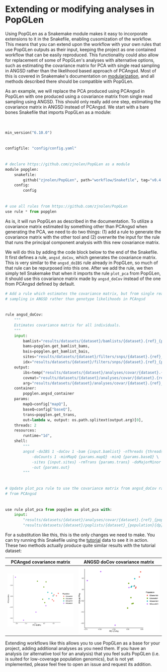 # Extending or modifying analyses in PopGLen

Using PopGLen as a Snakemake module makes it easy to incorporate extensions to
it in the Snakefile, enabling cusomization of the workflow. This means that you
can extend upon the workflow with your own rules that use PopGLen outputs as
their input, keeping the project as one contained workflow that can be easily
reproduced. This functionality could also allow for replacement of some of
PopGLen's analyses with alternative options, such as estimating the covariance
matrix for PCA with single read sampling in ANGSD rather than the likelihood
based approach of PCAngsd. Most of this is covered in Snakemake's documentation
on [modularization](https://snakemake.readthedocs.io/en/stable/snakefiles/modularization.html),
and all methods described there should be compatible with PopGLen.

As an example, we will replace the PCA produced using PCAngsd in PopGLen
with one produced using a covariance matrix from single read sampling using
ANGSD. This should only really add one step, estimating the covariance matrix
in ANGSD instead of PCAngsd. We start with a bare bones Snakefile that imports
PopGLen as a module:

```py title="workflow/Snakefile" linenums="1"from snakemake.utils import min_version


min_version("6.10.0")


configfile: "config/config.yaml"


# declare https://github.com/zjnolen/PopGLen as a module
module popglen:
    snakefile:
        github("zjnolen/PopGLen", path="workflow/Snakefile", tag="v0.4.1")
    config:
        config


# use all rules from https://github.com/zjnolen/PopGLen
use rule * from popglen
```

As is, it will run PopGLen as described in the documentation. To utilize a
covariance matrix estimated by something other than PCAngsd when generating the
PCA, we need to do two things: (1) add a rule to generate the covariance matrix
with the other tool and (2) overwrite the input for the rule that runs the
principal component analysis with this new covariance matrix.

We will do this by adding the code block below to the end of the Snakefile. It
first defines a rule, `angsd_doCov`, which generates the covariance matrix. This
is very similar to the `angsd_doIBS` rule already in PopGLen, so much of that
rule can be repurposed into this one. After we add the rule, we then simply
tell Snakemake that when it imports the rule `plot_pca` from PopGLen, it
should use this covariance matrix made by `angsd_doCov` instead of the one from
PCAngsd defined by default.

```py title="workflow/Snakefile linenums="21"
# Add a rule which estimates the covariance matrix, but from single read
# sampling in ANGSD rather than genotype likelihoods in PCAngsd


rule angsd_doCov:
    """
    Estimates covariance matrix for all individuals.
    """
    input:
        bamlist="results/datasets/{dataset}/bamlists/{dataset}.{ref}_{population}{dp}.bamlist",
        bams=popglen.get_bamlist_bams,
        bais=popglen.get_bamlist_bais,
        sites="results/datasets/{dataset}/filters/snps/{dataset}.{ref}_{population}{dp}_{sites}-filts_snps.sites",
        idx="results/datasets/{dataset}/filters/snps/{dataset}.{ref}_{population}{dp}_{sites}-filts_snps.sites.idx",
    output:
        ibs=temp("results/datasets/{dataset}/analyses/covar/{dataset}.{ref}_{population}{dp}_{sites}-filts.ibs.gz"),
        covmat="results/datasets/{dataset}/analyses/covar/{dataset}.{ref}_{population}{dp}_{sites}-filts.covMat",
        arg="results/datasets/{dataset}/analyses/covar/{dataset}.{ref}_{population}{dp}_{sites}-filts.arg",
    container:
        popglen.angsd_container
    params:
        mapQ=config["mapQ"],
        baseQ=config["baseQ"],
        trans=popglen.get_trans,
        out=lambda w, output: os.path.splitext(output.arg)[0],
    threads: 2
    resources:
        runtime="1d",
    shell:
        """
        angsd -doIBS 1 -doCov 1 -bam {input.bamlist} -nThreads {threads} \
            -doCounts 1 -minMapQ {params.mapQ} -minQ {params.baseQ} \
            -sites {input.sites} -rmTrans {params.trans} -doMajorMinor 3 \
            -out {params.out}
        """


# Update plot_pca rule to use the covariance matrix from angsd_doCov rather than
# from PCAngsd


use rule plot_pca from popglen as plot_pca with:
    input:
        "results/datasets/{dataset}/analyses/covar/{dataset}.{ref}_{population}{dp}_{sites}-filts.covMat",
        "results/datasets/{dataset}/poplists/{dataset}_{population}{dp}.indiv.list",

```

For a substitution like this, this is the only changes we need to make.
You can try running this Snakefile using the [tutorial](tutorial.md) data to see
it in action. These two methods actually produce quite similar results with the
tutorial dataset:

| PCAngsd covariance matrix | ANGSD doCov covariance matrix |
|---------------------------|-------------------------------|
|![pcangsd pca](images/pca-norel.png)|![docov pca](images/pca-docov.png)|

Extending workflows like this allows you to use PopGLen as a base for your
project, adding additional analyses as you need them. If you have an analysis
(or alternative tool for an analysis) that you feel suits PopGLen (i.e. is
suited for low-coverage population genomics), but is not yet implemented, please
feel free to open an issue and request its addition.
